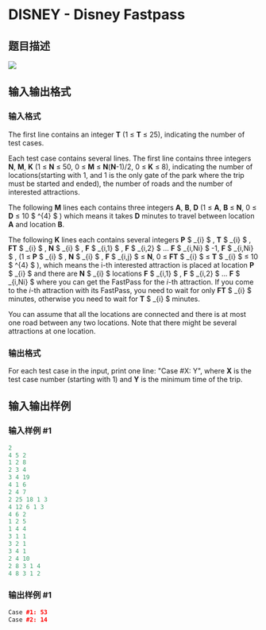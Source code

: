 # DISNEY - Disney Fastpass

## 题目描述

![](https://cdn.luogu.com.cn/upload/vjudge_pic/SP9938/a174cf3c4f8c2fbcc02c325cb64a8f288464e221.png)

## 输入输出格式

### 输入格式

The first line contains an integer **T** (1 ≤ **T** ≤ 25), indicating the number of test cases.

Each test case contains several lines. The first line contains three integers **N**, **M**, **K** (1 ≤ **N** ≤ 50, 0 ≤ **M** ≤ **N**(**N**-1)/2, 0 ≤ **K** ≤ 8), indicating the number of locations(starting with 1, and 1 is the only gate of the park where the trip must be started and ended), the number of roads and the number of interested attractions.

The following **M** lines each contains three integers **A**, **B**, **D** (1 ≤ **A**, **B** ≤ **N**, 0 ≤ **D** ≤ 10 $ ^{4} $ ) which means it takes **D** minutes to travel between location **A** and location **B**.

The following **K** lines each contains several integers **P** $ _{i} $ , **T** $ _{i} $ , **FT** $ _{i} $ , **N** $ _{i} $ , **F** $ _{i,1} $ , **F** $ _{i,2} $ ... **F** $ _{i,Ni} $ -1, **F** $ _{i,Ni} $ , (1 ≤ **P** $ _{i} $ , **N** $ _{i} $ , **F** $ _{i,j} $ ≤ **N**, 0 ≤ **FT** $ _{i} $ ≤ **T** $ _{i} $ ≤ 10 $ ^{4} $ ), which means the i-th interested attraction is placed at location **P** $ _{i} $ and there are **N** $ _{i} $ locations **F** $ _{i,1} $ , **F** $ _{i,2} $ ... **F** $ _{i,Ni} $ where you can get the FastPass for the _i_-th attraction. If you come to the _i_-th attraction with its FastPass, you need to wait for only **FT** $ _{i} $ minutes, otherwise you need to wait for **T** $ _{i} $ minutes.

You can assume that all the locations are connected and there is at most one road between any two locations. Note that there might be several attractions at one location.

### 输出格式

For each test case in the input, print one line: "Case #X: Y", where **X** is the test case number (starting with 1) and **Y** is the minimum time of the trip.

## 输入输出样例

### 输入样例 #1

```cpp
2
4 5 2
1 2 8
2 3 4
3 4 19
4 1 6
2 4 7
2 25 18 1 3
4 12 6 1 3
4 6 2
1 2 5
1 4 4
3 1 1
3 2 1
3 4 1
2 4 10
2 8 3 1 4
4 8 3 1 2
```


### 输出样例 #1

```cpp
Case #1: 53
Case #2: 14
```


